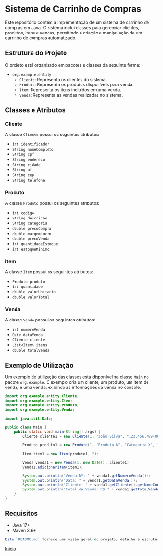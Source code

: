 # Sistema de Carrinho de Compras

Este repositório contém a implementação de um sistema de carrinho de compras em Java. O sistema inclui classes para gerenciar clientes, produtos, itens e vendas, permitindo a criação e manipulação de um carrinho de compras automatizado.

## Estrutura do Projeto

O projeto está organizado em pacotes e classes da seguinte forma:

- `org.example.entity`
  - `Cliente`: Representa os clientes do sistema.
  - `Produto`: Representa os produtos disponíveis para venda.
  - `Item`: Representa os itens incluídos em uma venda.
  - `Venda`: Representa as vendas realizadas no sistema.

## Classes e Atributos

### Cliente

A classe `Cliente` possui os seguintes atributos:

- `int identificador`
- `String nomeCompleto`
- `String cpf`
- `String endereco`
- `String cidade`
- `String uf`
- `String cep`
- `String telefone`

### Produto

A classe `Produto` possui os seguintes atributos:

- `int codigo`
- `String descricao`
- `String categoria`
- `double precoCompra`
- `double margemLucro`
- `double precoVenda`
- `int quantidadeEstoque`
- `int estoqueMinimo`

### Item

A classe `Item` possui os seguintes atributos:

- `Produto produto`
- `int quantidade`
- `double valorUnitario`
- `double valorTotal`

### Venda

A classe `Venda` possui os seguintes atributos:

- `int numeroVenda`
- `Date dataVenda`
- `Cliente cliente`
- `List<Item> itens`
- `double totalVenda`

## Exemplo de Utilização

Um exemplo de utilização das classes está disponível na classe `Main` no pacote `org.example`. O exemplo cria um cliente, um produto, um item de venda, e uma venda, exibindo as informações da venda no console.

```java
import org.example.entity.Cliente;
import org.example.entity.Item;
import org.example.entity.Produto;
import org.example.entity.Venda;

import java.util.Date;

public class Main {
    public static void main(String[] args) {
        Cliente cliente1 = new Cliente(1, "João Silva", "123.456.789-00", "Rua A, 123", "São Paulo", "SP", "01000-000", "(11) 91234-5678");

        Produto produto1 = new Produto(1, "Produto A", "Categoria X", 100.0, 20.0, 50, 10);

        Item item1 = new Item(produto1, 2);

        Venda venda1 = new Venda(1, new Date(), cliente1);
        venda1.adicionarItem(item1);

        System.out.println("Venda Nº: " + venda1.getNumeroVenda());
        System.out.println("Data: " + venda1.getDataVenda());
        System.out.println("Cliente: " + venda1.getCliente().getNomeCompleto());
        System.out.println("Total da Venda: R$ " + venda1.getTotalVenda());
    }
}
```
## Requisitos
* Java 17+
* Maven 3.6+

```javascript
Este `README.md` fornece uma visão geral do projeto, detalha a estrutura das classes. Sinta-se à vontade para ajustar conforme necessário.
```
[Inicio](#sistema-de-carrinho-de-compras)<br>
